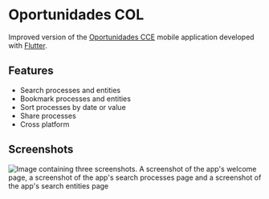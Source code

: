 
# Oportunidades COL

Improved version of the [Oportunidades CCE](https://play.google.com/store/apps/details?id=co.gov.colombiacompra.oprtunidadescce) mobile application developed with [Flutter](https://flutter.dev).

## Features

- Search processes and entities
- Bookmark processes and entities
- Sort processes by date or value
- Share processes
- Cross platform

## Screenshots

<!-- https://play.tailwindcss.com/MGpF1PoA3m -->

![Image containing three screenshots. A screenshot of the app's welcome page, a screenshot of the app's search processes page and a screenshot of the app's search entities page](https://user-images.githubusercontent.com/32204060/143943751-4efde5f4-34f6-4b8e-a7fb-2b5b132bd54d.png)
